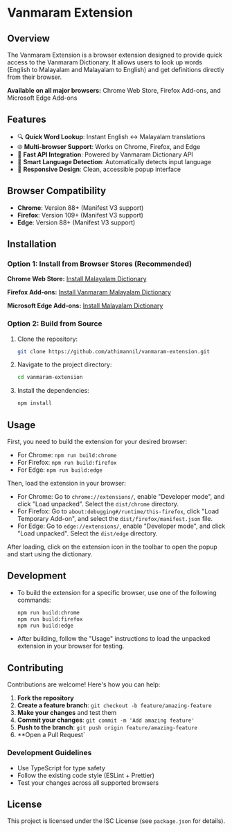 # Vanmaram Extension

## Overview

The Vanmaram Extension is a browser extension designed to provide quick access to the Vanmaram Dictionary. It allows users to look up words (English to Malayalam and Malayalam to English) and get definitions directly from their browser.

**Available on all major browsers:** Chrome Web Store, Firefox Add-ons, and Microsoft Edge Add-ons

## Features

- 🔍 **Quick Word Lookup**: Instant English ↔ Malayalam translations
- 🌐 **Multi-browser Support**: Works on Chrome, Firefox, and Edge
- 🚀 **Fast API Integration**: Powered by Vanmaram Dictionary API
- 🎯 **Smart Language Detection**: Automatically detects input language
- 📱 **Responsive Design**: Clean, accessible popup interface

## Browser Compatibility

- **Chrome**: Version 88+ (Manifest V3 support)
- **Firefox**: Version 109+ (Manifest V3 support)
- **Edge**: Version 88+ (Manifest V3 support)

## Installation

### Option 1: Install from Browser Stores (Recommended)

**Chrome Web Store:**
[Install Malayalam Dictionary](https://chromewebstore.google.com/detail/malayalam-dictionary/kbliaiapfnladddeljohhbgghelbdlbl)

**Firefox Add-ons:**
[Install Vanmaram Malayalam Dictionary](https://addons.mozilla.org/en-US/firefox/addon/vanmaram-malayalam-dictionary/)

**Microsoft Edge Add-ons:**
[Install Malayalam Dictionary](https://microsoftedge.microsoft.com/addons/detail/malayalam-dictionary/aobohnohflkcnpbdgadegghhngdcmkan)

### Option 2: Build from Source

1. Clone the repository:
   ```bash
   git clone https://github.com/athimannil/vanmaram-extension.git
   ```
2. Navigate to the project directory:
   ```bash
   cd vanmaram-extension
   ```
3. Install the dependencies:
   ```bash
   npm install
   ```

## Usage

First, you need to build the extension for your desired browser:

- For Chrome: `npm run build:chrome`
- For Firefox: `npm run build:firefox`
- For Edge: `npm run build:edge`

Then, load the extension in your browser:

- For Chrome: Go to `chrome://extensions/`, enable "Developer mode", and click "Load unpacked". Select the `dist/chrome` directory.
- For Firefox: Go to `about:debugging#/runtime/this-firefox`, click "Load Temporary Add-on", and select the `dist/firefox/manifest.json` file.
- For Edge: Go to `edge://extensions/`, enable "Developer mode", and click "Load unpacked". Select the `dist/edge` directory.

After loading, click on the extension icon in the toolbar to open the popup and start using the dictionary.

## Development

- To build the extension for a specific browser, use one of the following commands:
  ```bash
  npm run build:chrome
  npm run build:firefox
  npm run build:edge
  ```
- After building, follow the "Usage" instructions to load the unpacked extension in your browser for testing.

## Contributing

Contributions are welcome! Here's how you can help:

1. **Fork the repository**
2. **Create a feature branch**: `git checkout -b feature/amazing-feature`
3. **Make your changes** and test them
4. **Commit your changes**: `git commit -m 'Add amazing feature'`
5. **Push to the branch**: `git push origin feature/amazing-feature`
6. \*\*Open a Pull Request`

### Development Guidelines

- Use TypeScript for type safety
- Follow the existing code style (ESLint + Prettier)
- Test your changes across all supported browsers

## License

This project is licensed under the ISC License (see `package.json` for details).
